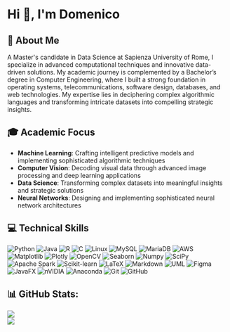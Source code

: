 # Hi 👋, I'm Domenico

## 👤 About Me

<p>
A Master's candidate in Data Science at Sapienza University of Rome, I specialize in advanced computational techniques and innovative data-driven solutions. My academic journey is complemented by a Bachelor’s degree in Computer Engineering, where I built a strong foundation in operating systems, telecommunications, software design, databases, and web technologies. My expertise lies in deciphering complex algorithmic languages and transforming intricate datasets into compelling strategic insights.
</p>

## 🎓 Academic Focus

- **Machine Learning**: Crafting intelligent predictive models and implementing sophisticated algorithmic techniques
- **Computer Vision**: Decoding visual data through advanced image processing and deep learning applications
- **Data Science**: Transforming complex datasets into meaningful insights and strategic solutions
- **Neural Networks**: Designing and implementing sophisticated neural network architectures

## 💻 Technical Skills

![Python](https://img.shields.io/badge/Python-3776AB?style=for-the-badge&logo=python&logoColor=white)
![Java](https://img.shields.io/badge/Java-007396?style=for-the-badge&logo=openjdk&logoColor=white)
![R](https://img.shields.io/badge/R-276DC3?style=for-the-badge&logo=r&logoColor=white)
![C](https://img.shields.io/badge/C-A8B9CC?style=for-the-badge&logo=c&logoColor=white)
![Linux](https://img.shields.io/badge/Linux-FCC624?style=for-the-badge&logo=linux&logoColor=black)
![MySQL](https://img.shields.io/badge/MySQL-4479A1?style=for-the-badge&logo=mysql&logoColor=white)
![MariaDB](https://img.shields.io/badge/MariaDB-003545?style=for-the-badge&logo=mariadb&logoColor=white)
![AWS](https://img.shields.io/badge/AWS-%23FF9900.svg?style=for-the-badge&logo=amazon-aws&logoColor=white) 
![Matplotlib](https://img.shields.io/badge/Matplotlib-3776AB?style=for-the-badge&logoColor=white)
![Plotly](https://img.shields.io/badge/Plotly-3F4F75?style=for-the-badge&logo=plotly&logoColor=white)
![OpenCV](https://img.shields.io/badge/OpenCV-5C3EE8?style=for-the-badge&logo=opencv&logoColor=white)
![Seaborn](https://img.shields.io/badge/Seaborn-1E88E5?style=for-the-badge&logo=seaborn&logoColor=white)
![Numpy](https://img.shields.io/badge/Numpy-013243?style=for-the-badge&logo=numpy&logoColor=white)
![SciPy](https://img.shields.io/badge/SciPy-8CAAE6?style=for-the-badge&logo=scipy&logoColor=white)
![Apache Spark](https://img.shields.io/badge/Apache%20Spark-E25A1C?style=for-the-badge&logo=apachespark&logoColor=white)
![Scikit-learn](https://img.shields.io/badge/Scikit--learn-F7931E?style=for-the-badge&logo=scikit-learn&logoColor=white)
![LaTeX](https://img.shields.io/badge/LaTeX-008080?style=for-the-badge&logo=latex&logoColor=white)
![Markdown](https://img.shields.io/badge/Markdown-000000?style=for-the-badge&logo=markdown&logoColor=white)
![UML](https://img.shields.io/badge/UML-007396?style=for-the-badge&logo=uml&logoColor=white)
![Figma](https://img.shields.io/badge/figma-%23F24E1E.svg?style=for-the-badge&logo=figma&logoColor=white)
![JavaFX](https://img.shields.io/badge/javafx-%23FF0000.svg?style=for-the-badge&logo=javafx&logoColor=white)
![nVIDIA](https://img.shields.io/badge/cuda-000000.svg?style=for-the-badge&logo=nVIDIA&logoColor=green) 
![Anaconda](https://img.shields.io/badge/Anaconda-%2344A833.svg?style=for-the-badge&logo=anaconda&logoColor=white) 
![Git](https://img.shields.io/badge/Git-F05032?style=for-the-badge&logo=git&logoColor=white)
![GitHub](https://img.shields.io/badge/GitHub-181717?style=for-the-badge&logo=github&logoColor=white)


## 📊 GitHub Stats: 
![](https://github-readme-streak-stats.herokuapp.com/?user=azzadom&theme=default&hide_border=false) <br/>
![](https://github-contributor-stats.vercel.app/api?username=azzadom&limit=5&theme=default&combine_all_yearly_contributions=true&hide_border=false)

